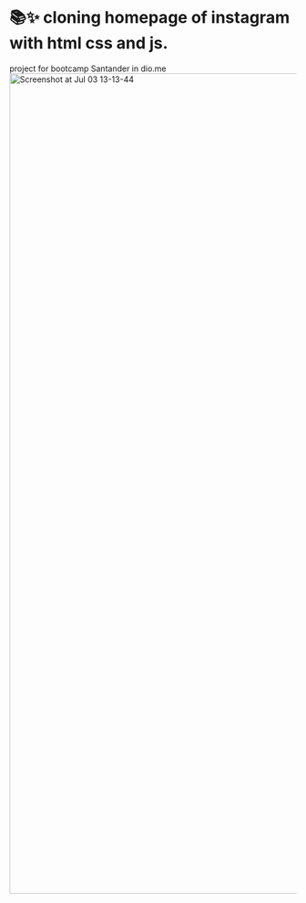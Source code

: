 # 📚✨ cloning homepage of instagram with html css and js. 
project for bootcamp Santander in dio.me
<img width="1439" alt="Screenshot at Jul 03 13-13-44" src="https://user-images.githubusercontent.com/50818058/177048116-11432029-019f-4335-89d2-4b0150a9eae0.png">
